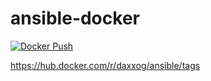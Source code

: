 # ansible-docker

[![Docker Push](https://github.com/daxxog/ansible-docker/actions/workflows/docker-push.yml/badge.svg)](https://github.com/daxxog/ansible-docker/actions/workflows/docker-push.yml)

https://hub.docker.com/r/daxxog/ansible/tags
